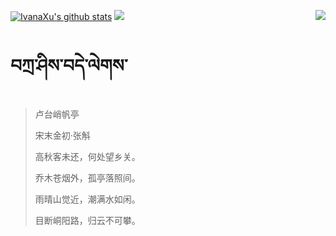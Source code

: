 [![IvanaXu's github stats](https://github-readme-stats.vercel.app/api?username=IvanaXu&show_icons=true&theme=vue-dark)](https://github.com/anuraghazra/github-readme-stats)
<img align="right" src="https://github-readme-stats.vercel.app/api/top-langs/?username=IvanaXu&langs_count=7&theme=graywhite" />
<img src="https://github-readme-stats.vercel.app/api/wakatime?username=IvanaXu&layout=compact&langs_count=6&theme=vue-dark&&custom_title=Programming Times(Jul 29 2021-)" />
# བཀྲ་ཤིས་བདེ་ལེགས་
> 卢台峭帆亭
>
> 宋末金初·张斛
>
> 高秋客未还，何处望乡关。
> 
> 乔木苍烟外，孤亭落照间。
> 
> 雨晴山觉近，潮满水如闲。
> 
> 目断峒阳路，归云不可攀。